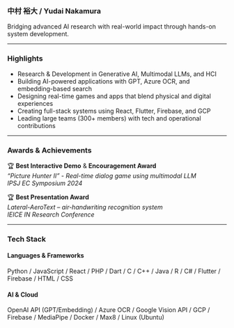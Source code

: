 ### 中村 裕大 / Yudai Nakamura
Bridging advanced AI research with real-world impact through hands-on system development.

---

###  Highlights
-  Research & Development in Generative AI, Multimodal LLMs, and HCI
-  Building AI-powered applications with GPT, Azure OCR, and embedding-based search
-  Designing real-time games and apps that blend physical and digital experiences
-  Creating full-stack systems using React, Flutter, Firebase, and GCP
-  Leading large teams (300+ members) with tech and operational contributions

---

### Awards & Achievements

🏆 **Best Interactive Demo** & **Encouragement Award**  
  *“Picture Hunter II” - Real-time dialog game using multimodal LLM*  
  *IPSJ EC Symposium 2024*

🏆 **Best Presentation Award**  
  *Lateral-AeroText – air-handwriting recognition system*  
  *IEICE IN Research Conference*

---

### Tech Stack
#### Languages & Frameworks
Python / JavaScript / React / PHP / Dart / C / C++ / Java / R / C# / Flutter / Firebase / HTML / CSS
#### AI & Cloud  
OpenAI API (GPT/Embedding) / Azure OCR / Google Vision API / GCP / Firebase / MediaPipe / Docker / Max8 / Linux (Ubuntu)
